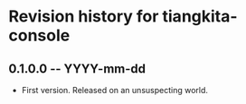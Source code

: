 # Revision history for tiangkita-console

## 0.1.0.0 -- YYYY-mm-dd

* First version. Released on an unsuspecting world.
